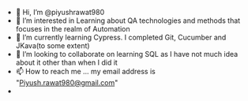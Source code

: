 - 👋 Hi, I’m @piyushrawat980
- 👀 I’m interested in Learning about QA technologies and methods that focuses in the realm of Automation
- 🌱 I’m currently learning Cypress. I completed Git, Cucumber and JKava(to some extent)
- 💞️ I’m looking to collaborate on learning SQL as I have not much idea about it other than when I did it
- 📫 How to reach me ... my email address is "Piyush.rawat980@gmail.com"
- 

<!---
piyushrawat980/piyushrawat980 is a ✨ special ✨ repository because its `README.md` (this file) appears on your GitHub profile.
You can click the Preview link to take a look at your changes.
--->
